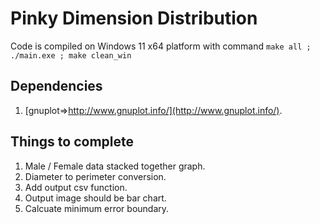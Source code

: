# Pinky Dimension Distribution

Code is compiled on Windows 11 x64 platform with command ```make all ; ./main.exe ; make clean_win```

## Dependencies

1. [gnuplot=>http://www.gnuplot.info/](http://www.gnuplot.info/).

## Things to complete

1. Male / Female data stacked together graph.
2. Diameter to perimeter conversion.
3. Add output csv function.
4. Output image should be bar chart.
5. Calcuate minimum error boundary.
